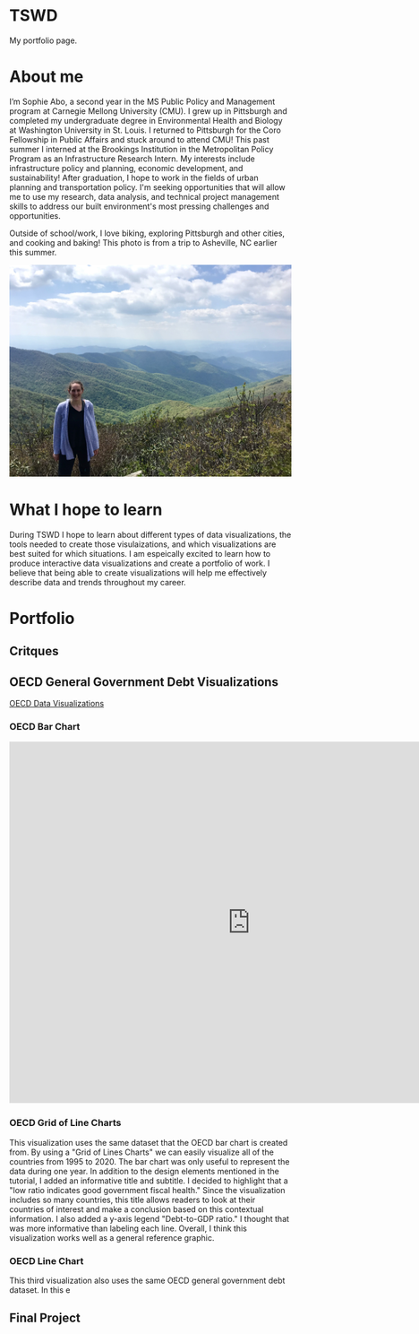 # TSWD
My portfolio page. 

# About me
I’m Sophie Abo, a second year in the MS Public Policy and Management program at Carnegie Mellong University (CMU). I grew up in Pittsburgh and completed my undergraduate degree in Environmental Health and Biology at Washington University in St. Louis. I returned to Pittsburgh for the Coro Fellowship in Public Affairs and stuck around to attend CMU! This past summer I interned at the Brookings Institution in the Metropolitan Policy Program as an Infrastructure Research Intern. My interests include infrastructure policy and planning, economic development, and sustainability! After graduation, I hope to work in the fields of urban planning and transportation policy. I'm seeking opportunities that will allow me to use my research, data analysis, and technical project management skills to address our built environment's most pressing challenges and opportunities.

Outside of school/work, I love biking, exploring Pittsburgh and other cities, and cooking and baking! This photo is from a trip to Asheville, NC earlier this summer.

![Craggy Gardesn Asheville, NC](Asheville.jpeg)

# What I hope to learn 
During TSWD I hope to learn about different types of data visualizations, the tools needed to create those visulaizations, and which visualizations are best suited for which situations. I am espeically excited to learn how to produce interactive data visualizations and create a portfolio of work. I believe that being able to create visualizations will help me effectively describe data and trends throughout my career. 


# Portfolio

## Critques

## OECD General Government Debt Visualizations
[OECD Data Visualizations](/dataviz2.md)

### OECD Bar Chart
<iframe src="https://data.oecd.org/chart/6vsQ" width="860" height="645" style="border: 0" mozallowfullscreen="true" webkitallowfullscreen="true" allowfullscreen="true"><a href="https://data.oecd.org/chart/6vsQ" target="_blank">OECD Chart: General government debt, Total, % of GDP, Annual, 2019</a></iframe>

### OECD Grid of Line Charts
<div class="flourish-embed flourish-chart" data-src="visualisation/7690830"><script src="https://public.flourish.studio/resources/embed.js"></script></div>
This visualization uses the same dataset that the OECD bar chart is created from. By using a "Grid of Lines Charts" we can easily visualize all of the countries from 1995 to 2020. The bar chart was only useful to represent the data during one year. In addition to the design elements mentioned in the tutorial, I added an informative title and subtitle. I decided to highlight that a "low ratio indicates good government fiscal health." Since the visualization includes so many countries, this title allows readers to look at their countries of interest and make a conclusion based on this contextual information. I also added a y-axis legend "Debt-to-GDP ratio." I thought that was more informative than labeling each line. Overall, I think this visualization works well as a general reference graphic. 

### OECD Line Chart
This third visualization also uses the same OECD general government debt dataset. In this e

## Final Project


